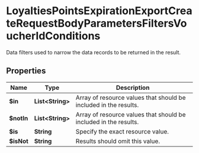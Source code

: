 

# LoyaltiesPointsExpirationExportCreateRequestBodyParametersFiltersVoucherIdConditions

Data filters used to narrow the data records to be returned in the result.

## Properties

| Name | Type | Description |
|------------ | ------------- | ------------- |
|**$in** | **List&lt;String&gt;** | Array of resource values that should be included in the results. |
|**$notIn** | **List&lt;String&gt;** | Array of resource values that should be included in the results. |
|**$is** | **String** | Specify the exact resource value. |
|**$isNot** | **String** | Results should omit this value. |



